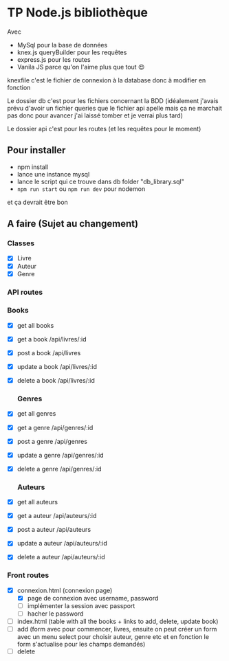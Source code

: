 # TP Node.js bibliothèque
  Avec
- MySql pour la base de données
- knex.js queryBuilder pour les requêtes
- express.js pour les routes
- Vanila JS parce qu'on l'aime plus que tout 😍


knexfile c'est le fichier de connexion à la database donc à modifier en fonction

Le dossier db c'est pour les fichiers concernant la BDD
  (idéalement j'avais prévu d'avoir un fichier queries que le fichier api apelle mais ça ne marchait pas donc pour avancer j'ai laissé tomber et je verrai plus tard)


Le dossier api c'est pour les routes (et les requêtes pour le moment)

## Pour installer

- npm install
- lance une instance mysql
- lance le script qui ce trouve dans db folder "db_library.sql"
- `npm run start` ou `npm run dev` pour nodemon

et ça devrait être bon

## A faire (Sujet au changement)

### Classes

- [x] Livre
- [x] Auteur
- [x] Genre

### API routes

  ### Books
- [x] get all books
- [x] get a book /api/livres/:id
- [x] post a book /api/livres
- [x] update a book /api/livres/:id
- [x] delete a book /api/livres/:id

  ### Genres
- [x] get all genres
- [x] get a genre /api/genres/:id
- [x] post a genre /api/genres
- [x] update a genre /api/genres/:id
- [x] delete a genre /api/genres/:id

  ### Auteurs
- [x] get all auteurs
- [x] get a auteur /api/auteurs/:id
- [x] post a auteur /api/auteurs
- [x] update a auteur /api/auteurs/:id
- [x] delete a auteur /api/auteurs/:id

### Front routes

- [x] connexion.html (connexion page)
    - [x] page de connexion avec username, password
    - [ ] implémenter la session avec passport
    - [ ] hacher le password
- [ ] index.html (table with all the books + links to add, delete, update book)
- [ ] add (form avec pour commencer, livres, ensuite on peut créer un form avec un menu select pour choisir auteur, genre etc et en fonction le form s'actualise pour les champs demandés)
- [ ] delete